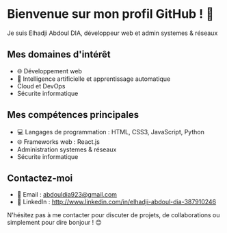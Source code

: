 # Bienvenue sur mon profil GitHub ! 👋

Je suis Elhadji Abdoul DIA, développeur web et admin systemes & réseaux 
## Mes domaines d'intérêt

- 🌐 Développement web
- 🤖 Intelligence artificielle et apprentissage automatique
- Cloud et DevOps
- Sécurite informatique

## Mes compétences principales

- 💻 Langages de programmation : HTML, CSS3, JavaScript, Python
- 🌐 Frameworks web : React.js
-  Administration systemes & réseaux
- Sécurite informatique

## Contactez-moi

- 📧 Email : abdouldia923@gmail.com
- 💬 LinkedIn : http://www.linkedin.com/in/elhadji-abdoul-dia-387910246

N'hésitez pas à me contacter pour discuter de projets, de collaborations ou simplement pour dire bonjour ! 😊
